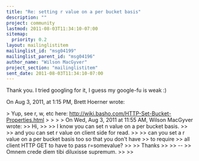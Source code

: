 ```yaml
---
title: "Re: setting r value on a per bucket basis"
description: ""
project: community
lastmod: 2011-08-03T11:34:10-07:00
sitemap:
  priority: 0.2
layout: mailinglistitem
mailinglist_id: "msg04199"
mailinglist_parent_id: "msg04196"
author_name: "Wilson MacGyver"
project_section: "mailinglistitem"
sent_date: 2011-08-03T11:34:10-07:00
---
```



Thank you. I tried googling for it, I guess my google-fu is weak :)

On Aug 3, 2011, at 1:15 PM, Brett Hoerner  wrote:

&gt; Yup, see r, w, etc here: http://wiki.basho.com/HTTP-Set-Bucket-Properties.html
&gt; 
&gt; 
&gt; 
&gt; On Wed, Aug 3, 2011 at 11:55 AM, Wilson MacGyver  wrote:
&gt;&gt; Hi,
&gt;&gt; 
&gt;&gt; I know you can set n value on a per bucket basis.
&gt;&gt; 
&gt;&gt; and you can set r value on client side for read.
&gt;&gt; 
&gt;&gt; can you set a r value on a per bucket basis too so that you don't have
&gt;&gt; to require
&gt;&gt; all client HTTP GET to have to pass r=somevalue?
&gt;&gt; 
&gt;&gt; Thanks
&gt;&gt; 
&gt;&gt; --
&gt;&gt; Omnem crede diem tibi diluxisse supremum.
&gt;&gt; 
&gt;&gt; 

